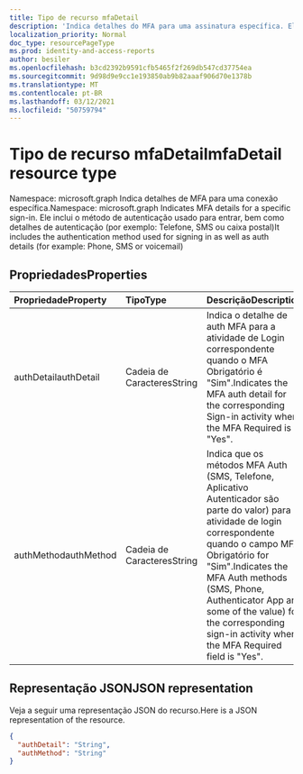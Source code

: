 ```yaml
---
title: Tipo de recurso mfaDetail
description: 'Indica detalhes do MFA para uma assinatura específica. Ele inclui o método de autenticação usado para entrar, bem como detalhes de autenticação (por exemplo: Telefone, SMS ou caixa postal) '
localization_priority: Normal
doc_type: resourcePageType
ms.prod: identity-and-access-reports
author: besiler
ms.openlocfilehash: b3cd2392b9591cfb5465f2f269db547cd37754ea
ms.sourcegitcommit: 9d98d9e9cc1e193850ab9b82aaaf906d70e1378b
ms.translationtype: MT
ms.contentlocale: pt-BR
ms.lasthandoff: 03/12/2021
ms.locfileid: "50759794"
---
```

# <a name="mfadetail-resource-type"></a><span data-ttu-id="a0940-104">Tipo de recurso mfaDetail</span><span class="sxs-lookup"><span data-stu-id="a0940-104">mfaDetail resource type</span></span>

<span data-ttu-id="a0940-105">Namespace: microsoft.graph Indica detalhes de MFA para uma conexão específica.</span><span class="sxs-lookup"><span data-stu-id="a0940-105">Namespace: microsoft.graph Indicates MFA details for a specific sign-in.</span></span> <span data-ttu-id="a0940-106">Ele inclui o método de autenticação usado para entrar, bem como detalhes de autenticação (por exemplo: Telefone, SMS ou caixa postal)</span><span class="sxs-lookup"><span data-stu-id="a0940-106">It includes the authentication method used for signing in as well as auth details (for example: Phone, SMS or voicemail)</span></span>



## <a name="properties"></a><span data-ttu-id="a0940-107">Propriedades</span><span class="sxs-lookup"><span data-stu-id="a0940-107">Properties</span></span>
| <span data-ttu-id="a0940-108">Propriedade</span><span class="sxs-lookup"><span data-stu-id="a0940-108">Property</span></span>     | <span data-ttu-id="a0940-109">Tipo</span><span class="sxs-lookup"><span data-stu-id="a0940-109">Type</span></span>   |<span data-ttu-id="a0940-110">Descrição</span><span class="sxs-lookup"><span data-stu-id="a0940-110">Description</span></span>|
|:---------------|:--------|:----------|
|<span data-ttu-id="a0940-111">authDetail</span><span class="sxs-lookup"><span data-stu-id="a0940-111">authDetail</span></span>|<span data-ttu-id="a0940-112">Cadeia de Caracteres</span><span class="sxs-lookup"><span data-stu-id="a0940-112">String</span></span>|<span data-ttu-id="a0940-113">Indica o detalhe de auth MFA para a atividade de Login correspondente quando o MFA Obrigatório é "Sim".</span><span class="sxs-lookup"><span data-stu-id="a0940-113">Indicates the MFA auth detail for the corresponding Sign-in activity when the MFA Required is "Yes".</span></span>|
|<span data-ttu-id="a0940-114">authMethod</span><span class="sxs-lookup"><span data-stu-id="a0940-114">authMethod</span></span>|<span data-ttu-id="a0940-115">Cadeia de Caracteres</span><span class="sxs-lookup"><span data-stu-id="a0940-115">String</span></span>|<span data-ttu-id="a0940-116">Indica que os métodos MFA Auth (SMS, Telefone, Aplicativo Autenticador são parte do valor) para a atividade de login correspondente quando o campo MFA Obrigatório for "Sim".</span><span class="sxs-lookup"><span data-stu-id="a0940-116">Indicates the MFA Auth methods (SMS, Phone, Authenticator App are some of the value) for the corresponding sign-in activity when the MFA Required field is "Yes".</span></span>|

## <a name="json-representation"></a><span data-ttu-id="a0940-117">Representação JSON</span><span class="sxs-lookup"><span data-stu-id="a0940-117">JSON representation</span></span>

<span data-ttu-id="a0940-118">Veja a seguir uma representação JSON do recurso.</span><span class="sxs-lookup"><span data-stu-id="a0940-118">Here is a JSON representation of the resource.</span></span>

<!-- {
  "blockType": "resource",
  "optionalProperties": [

  ],
  "@odata.type": "microsoft.graph.mfaDetail"
}-->

```json
{
  "authDetail": "String",
  "authMethod": "String"
}

```

<!-- uuid: 8fcb5dbc-d5aa-4681-8e31-b001d5168d79
2015-10-25 14:57:30 UTC -->
<!-- {
  "type": "#page.annotation",
  "description": "mfaDetail resource",
  "keywords": "",
  "section": "documentation",
  "tocPath": ""
}-->


